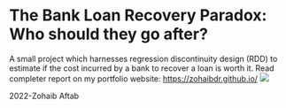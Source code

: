 # The Bank Loan Recovery Paradox: Who should they go after? 
A small project which harnesses regression discontinuity design (RDD) to estimate if the cost incurred by a bank to recover a loan is worth it.
Read completer report on my portfolio website: https://zohaibdr.github.io/ 
![](DALL%C2%B7E%202022-09-23%2011.59.40.png)

<p> 2022-Zohaib Aftab </p>
